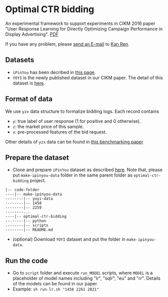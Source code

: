 # Optimal CTR bidding
An experimental framework to support experiments in CIKM 2016 paper "User Response Learning for Directly Optimizing Campaign Performance in Display Advertising". [PDF](http://apex.sjtu.edu.cn/public/files/papers/20160817/opt-ctr-bid.pdf)

If you have any problem, please [send an E-mail](mailto:kren@apex.sjtu.edu.cn) to [Kan Ren](http://apex.sjtu.edu.cn/members/kren).

## Datasets
* `iPinYou` has been decribed in [this page](https://github.com/wnzhang/make-ipinyou-data).
* `YOYI` is the newly published dataset in our CIKM paper. The detail of this dataset is [here](http://apex.sjtu.edu.cn/datasets/7).

## Format of data
We use `yzx` data structure to formalize bidding logs.
Each record contains
* `y`: true label of user response (1 for positive and 0 otherwise).
* `z`: the market price of this sample.
* `x`: pre-processed features of the bid request.

Other details of `yzx` data can be found in [this benchmarking paper](http://arxiv.org/abs/1407.7073)

## Prepare the dataset
* Clone and prepare `iPinYou` dataset as described [here](https://github.com/wnzhang/make-ipinyou-data). Note that, please put `make-ipinyou-data` folder in the same parent folder as `optimal-ctr-bidding` project.
```
|-- code-folder
----|-- make-ipinyou-data
--------|-- yoyi-data
--------|-- 1458
--------|-- 2259
--------...
----|-- optimal-ctr-bidding
--------|-- python
--------|-- scripts
--------|-- README.md
```
* (optional) Download `YOYI` dataset and put the folder in `make-ipinyou-data`.

## Run the code
* Go to `script` folder and execute `run_MODEL` scripts, where `MODEL` is a placeholder of model names including "lr", "sqlr", "eu" and "rr". Details of the models can be found in our paper.
* Example: ```sh run-lr.sh "1458 2261 2821"```